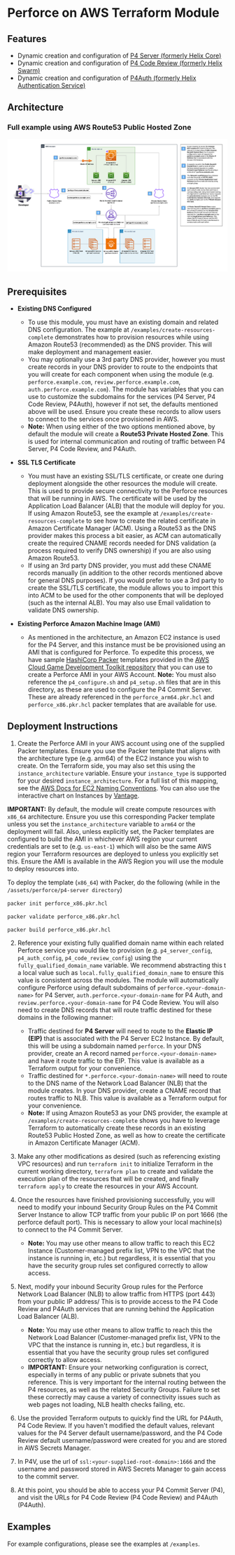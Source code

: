 # Perforce on AWS Terraform Module

## Features
- Dynamic creation and configuration of [P4 Server (formerly Helix Core)](https://www.perforce.com/products/helix-core)
- Dynamic creation and configuration of [P4 Code Review (formerly Helix Swarm)](https://www.perforce.com/products/helix-swarm)
- Dynamic creation and configuration of [P4Auth (formerly Helix Authentication Service)](https://help.perforce.com/helix-core/integrations-plugins/helix-auth-svc/current/Content/HAS/overview-of-has.html)


## Architecture
### Full example using AWS Route53 Public Hosted Zone
![perforce-complete-arch](./assets/media/diagrams/perforce-arch-cdg-toolkit-terraform-aws-perforce-full-arch-route53-dns.png)


## Prerequisites
- **Existing DNS Configured**
  - To use this module, you must have an existing domain and related DNS configuration. The example at `/examples/create-resources-complete` demonstrates how to provision resources while using Amazon Route53 (recommended) as the DNS provider. This will make deployment and management easier.
  - You may optionally use a 3rd party DNS provider, however you must create records in your DNS provider to route to the endpoints that you will create for each component when using the module (e.g. `perforce.example.com`, `review.perforce.example.com`, `auth.perforce.example.com`). The module has variables that you can use to customize the subdomains for the services (P4 Server, P4 Code Review, P4Auth), however if not set, the defaults mentioned above will be used. Ensure you create these records to allow users to connect to the services once provisioned in AWS.
  - **Note:** When using either of the two options mentioned above, by default the module will create a **Route53 Private Hosted Zone**. This is used for internal communication and routing of traffic between P4 Server, P4 Code Review, and P4Auth.
- **SSL TLS Certificate**
  - You must have an existing SSL/TLS certificate, or create one during deployment alongside the other resources the module will create. This is used to provide secure connectivity to the Perforce resources that will be running in AWS. The certificate will be used by the Application Load Balancer (ALB) that the module will deploy for you. If using Amazon Route53, see the example at `/examples/create-resources-complete` to see how to create the related certificate in Amazon Certificate Manager (ACM). Using a Route53 as the DNS provider makes this process a bit easier, as ACM can automatically create the required CNAME records needed for DNS validation (a process required to verify DNS ownership) if you are also using Amazon Route53.
  - If using an 3rd party DNS provider, you must add these CNAME records manually (in addition to the other records mentioned above for general DNS purposes). If you would prefer to use a 3rd party to create the SSL/TLS certificate, the module allows you to import this into ACM to be used for the other components that will be deployed (such as the internal ALB). You may also use Email validation to validate DNS ownership.

- **Existing Perforce Amazon Machine Image (AMI)**
  - As mentioned in the architecture, an Amazon EC2 instance is used for the P4 Server, and this instance must be be provisioned using an AMI that is configured for Perforce. To expedite this process, we have sample [HashiCorp Packer](https://www.packer.io/) templates provided in the [AWS Cloud Game Development Toolkit repository](https://github.com/aws-games/cloud-game-development-toolkit/tree/main/assets/packer/perforce/p4-server) that you can use to create a Perforce AMI in your AWS Account. **Note:** You must also reference the `p4_configure.sh` and `p4_setup.sh` files that are in this directory, as these are used to configure the P4 Commit Server. These are already referenced in the `perforce_arm64.pkr.hcl` and `perforce_x86.pkr.hcl` packer templates that are available for use.


## Deployment Instructions
1. Create the Perforce AMI in your AWS account using one of the supplied Packer templates. Ensure you use the Packer template that aligns with the architecture type (e.g. arm64) of the EC2 instance you wish to create. On the Terraform side, you may also set this using the `instance_architecture` variable. Ensure your `instance_type` is supported for your desired `instance_architecture`. For a full list of this mapping, see the [AWS Docs for EC2 Naming Conventions](https://docs.aws.amazon.com/ec2/latest/instancetypes/instance-type-names.html). You can also use the interactive chart on Instances by [Vantage](https://instances.vantage.sh/).

**IMPORTANT:** By default, the module will create compute resources with `x86_64` architecture. Ensure you use this corresponding Packer template unless you set the `instance_architecture` variable to `arm64` or the deployment will fail. Also, unless explicitly set, the Packer templates are configured to build the AMI in whichever AWS region your current credentials are set to (e.g. `us-east-1`) which will also be the same AWS region your Terraform resources are deployed to unless you explicitly set this. Ensure the AMI is available in the AWS Region you will use the module to deploy resources into.

To deploy the template (`x86_64`) with Packer, do the following (while in the `/assets/perforce/p4-server directory`)
```
packer init perforce_x86.pkr.hcl
```
```
packer validate perforce_x86.pkr.hcl
```
```
packer build perforce_x86.pkr.hcl
```

2. Reference your existing fully qualified domain name within each related Perforce service you would like to provision (e.g. `p4_server_config`, `p4_auth_config`, `p4_code_review_config`) using the `fully_qualified_domain_name` variable. We recommend abstracting this t a local value such as `local.fully_qualified_domain_name` to ensure this value is consistent across the modules. The module will automatically configure Perforce using default subdomains of `perforce.<your-domain-name>` for P4 Server, `auth.perforce.<your-domain-name` for P4 Auth, and `review.perforce.<your-domain-name` for P4 Code Review. You will also need to create DNS records that will route traffic destined for these domains in the following manner:
    - Traffic destined for **P4 Server** will need to route to the **Elastic IP (EIP)** that is associated with the P4 Server EC2 Instance. By default, this will be using a subdomain named `perforce`. In your DNS provider, create an A record named `perforce.<your-domain-name>` and have it route traffic to the EIP. This value is available as a Terraform output for your convenience.
    - Traffic destined for `*.perforce.<your-domain-name>` will need to route to the DNS name of the Network Load Balancer (NLB) that the module creates. In your DNS provider, create a CNAME record that routes traffic to NLB. This value is available as a Terraform output for your convenience.
    - **Note:** If using Amazon Route53 as your DNS provider, the example at  `/examples/create-resources-complete` shows you have to leverage Terraform to automatically create these records in an existing Route53 Public Hosted Zone, as well as how to create the certificate in Amazon Certificate Manager (ACM).

3. Make any other modifications as desired (such as referencing existing VPC resources) and run `terraform init` to initialize Terraform in the current working directory, `terraform plan` to create and validate the execution plan of the resources that will be created, and finally `terraform apply` to create the resources in your AWS Account.
4. Once the resources have finished provisioning successfully, you will need to modify your inbound Security Group Rules on the P4 Commit Server Instance to allow TCP traffic from your public IP on port 1666 (the perforce default port). This is necessary to allow your local machine(s) to connect to the P4 Commit Server.
    - **Note:** You may use other means to allow traffic to reach this EC2 Instance (Customer-managed prefix list, VPN to the VPC that the instance is running in, etc.) but regardless, it is essential that you have the security group rules set configured correctly to allow access.
5. Next, modify your inbound Security Group rules for the Perforce Network Load Balancer (NLB) to allow traffic from HTTPS (port 443) from your public IP address/ This is to provide access to the P4 Code Review and P4Auth services that are running behind the Application Load Balancer (ALB).
    - **Note:** You may use other means to allow traffic to reach this the Network Load Balancer (Customer-managed prefix list, VPN to the VPC that the instance is running in, etc.) but regardless, it is essential that you have the security group rules set configured correctly to allow access.
    - **IMPORTANT:** Ensure your networking configuration is correct, especially in terms of any public or private subnets that you reference. This is very important for the internal routing between the P4 resources, as well as the related Security Groups. Failure to set these correctly may cause a variety of connectivity issues such as web pages not loading, NLB health checks failing, etc.
6. Use the provided Terraform outputs to quickly find the URL for P4Auth, P4 Code Review. If you haven't modified the default values, relevant values for the P4 Server default username/password, and the P4 Code Review default username/password were created for you and are stored in AWS Secrets Manager.
7. In P4V, use the url of `ssl:<your-supplied-root-domain>:1666` and the username and password stored in AWS Secrets Manager to gain access to the commit server.
8. At this point, you should be able to access your P4 Commit Server (P4), and visit the URLs for P4 Code Review (P4 Code Review) and P4Auth (P4Auth).


## Examples
For example configurations, please see the examples at `/examples`.

<!-- BEGIN_TF_DOCS -->
